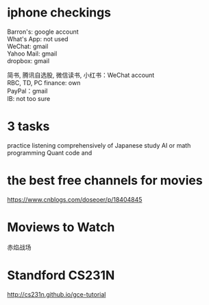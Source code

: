 # iphone checkings

Barron's: google account  
What's App: not used  
WeChat: gmail  
Yahoo Mail: gmail  
dropbox: gmail  

简书, 腾讯自选股, 微信读书, 小红书：WeChat account  
RBC, TD, PC finance: own  
PayPal：gmail  
IB: not too sure  


# 3 tasks
practice listening comprehensively of Japanese
study AI or math
programming Quant code and  

# the best free channels for movies
https://www.cnblogs.com/doseoer/p/18404845

# Moviews to Watch
赤焰战场


# Standford CS231N

http://cs231n.github.io/gce-tutorial
